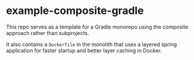 # example-composite-gradle

This repo serves as a template for a Gradle monorepo using the composite approach
rather than subprojects.

It also contains a `Dockerfile` in the monolith that uses a layered spring application
for faster startup and better layer caching in Docker.